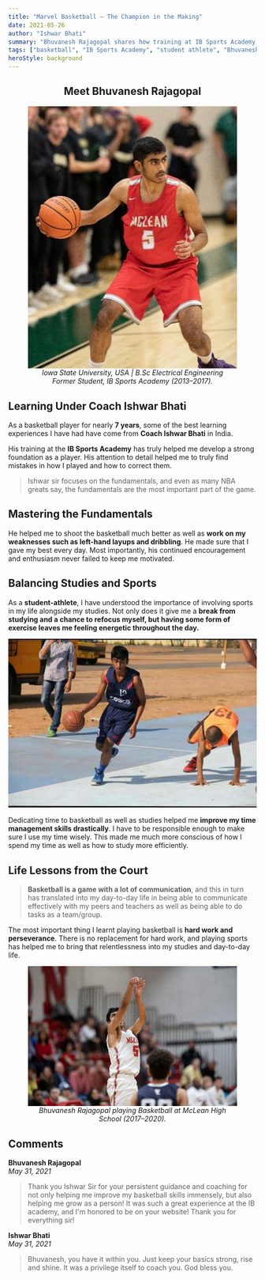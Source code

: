 ```yaml
---
title: "Marvel Basketball – The Champion in the Making"
date: 2021-05-26
author: "Ishwar Bhati"
summary: "Bhuvanesh Rajagopal shares how training at IB Sports Academy under Coach Ishwar Bhati laid the foundation for his basketball and academic journey. His story reflects the power of discipline, mentorship, and balance."
tags: ["basketball", "IB Sports Academy", "student athlete", "Bhuvanesh Rajagopal"]
heroStyle: background
---
```


<h2 style="text-align: center;">Meet Bhuvanesh Rajagopal</h2>

<figure style="display: flex; flex-direction: column; align-items: center; text-align: center;">
  <img src="bhuvanesh-1.jpg" alt="Iowa State University, USA | B.Sc Electrical Engineering | Former Student, IB Sports Academy (2013–2017)." style="max-width: 100%;" />
  <figcaption style="font-style: italic;">Iowa State University, USA | B.Sc Electrical Engineering <br /> Former Student, IB Sports Academy (2013–2017).</figcaption>
</figure>


## Learning Under Coach Ishwar Bhati

As a basketball player for nearly **7 years**, some of the best learning experiences I have had have come from **Coach Ishwar Bhati** in India.

His training at the **IB Sports Academy** has truly helped me develop a strong foundation as a player. His attention to detail helped me to truly find mistakes in how I played and how to correct them.

> Ishwar sir focuses on the fundamentals, and even as many NBA greats say, the fundamentals are the most important part of the game.

## Mastering the Fundamentals

He helped me to shoot the basketball much better as well as **work on my weaknesses such as left-hand layups and dribbling**. He made sure that I gave my best every day. Most importantly, his continued encouragement and enthusiasm never failed to keep me motivated.

## Balancing Studies and Sports

As a **student-athlete**, I have understood the importance of involving sports in my life alongside my studies. Not only does it give me a **break from studying and a chance to refocus myself, but having some form of exercise leaves me feeling energetic throughout the day.**

![](bhuvanesh-2.jpg)

Dedicating time to basketball as well as studies helped me **improve my time management skills drastically**. I have to be responsible enough to make sure I use my time wisely. This made me much more conscious of how I spend my time as well as how to study more efficiently.

## Life Lessons from the Court

> **Basketball is a game with a lot of communication**, and this in turn has translated into my day-to-day life in being able to communicate effectively with my peers and teachers as well as being able to do tasks as a team/group.

The most important thing I learnt playing basketball is **hard work and perseverance**. There is no replacement for hard work, and playing sports has helped me to bring that relentlessness into my studies and day-to-day life.

<figure style="display: flex; flex-direction: column; align-items: center; text-align: center;">
  <img src="cover.jpg" alt="Bhuvanesh Rajagopal playing Basketball at McLean High School (2017–2020)." style="max-width: 100%;" />
  <figcaption style="font-style: italic;">Bhuvanesh Rajagopal playing Basketball at McLean High School (2017–2020).</figcaption>
</figure>

## Comments

**Bhuvanesh Rajagopal**  
*May 31, 2021*  
> Thank you Ishwar Sir for your persistent guidance and coaching for not only helping me improve my basketball skills immensely, but also helping me grow as a person! It was such a great experience at the IB academy, and I'm honored to be on your website! Thank you for everything sir!  

**Ishwar Bhati**  
*May 31, 2021*  
> Bhuvanesh, you have it within you. Just keep your basics strong, rise and shine. It was a privilege itself to coach you. God bless you.
